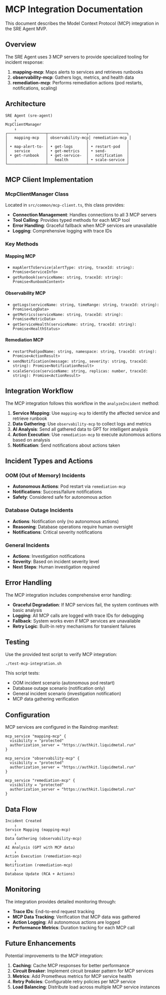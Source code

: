 # MCP Integration Documentation

This document describes the Model Context Protocol (MCP) integration in the SRE Agent MVP.

## Overview

The SRE Agent uses 3 MCP servers to provide specialized tooling for incident response:

1. **mapping-mcp**: Maps alerts to services and retrieves runbooks
2. **observability-mcp**: Gathers logs, metrics, and health data
3. **remediation-mcp**: Performs remediation actions (pod restarts, notifications, scaling)

## Architecture

```
SRE Agent (sre-agent)
    ↓
McpClientManager
    ↓
┌─────────────────┬─────────────────┬─────────────────┐
│   mapping-mcp   │ observability-mcp│ remediation-mcp │
│                 │                 │                 │
│ • map-alert-to- │ • get-logs      │ • restart-pod   │
│   service       │ • get-metrics   │ • send-         │
│ • get-runbook   │ • get-service-  │   notification  │
│                 │   health        │ • scale-service │
└─────────────────┴─────────────────┴─────────────────┘
```

## MCP Client Implementation

### McpClientManager Class

Located in `src/common/mcp-client.ts`, this class provides:

- **Connection Management**: Handles connections to all 3 MCP servers
- **Tool Calling**: Provides typed methods for each MCP tool
- **Error Handling**: Graceful fallback when MCP services are unavailable
- **Logging**: Comprehensive logging with trace IDs

### Key Methods

#### Mapping MCP
- `mapAlertToService(alertType: string, traceId: string): Promise<ServiceInfo>`
- `getRunbook(serviceName: string, traceId: string): Promise<RunbookContent>`

#### Observability MCP
- `getLogs(serviceName: string, timeRange: string, traceId: string): Promise<LogData>`
- `getMetrics(serviceName: string, traceId: string): Promise<MetricData>`
- `getServiceHealth(serviceName: string, traceId: string): Promise<HealthStatus>`

#### Remediation MCP
- `restartPod(podName: string, namespace: string, traceId: string): Promise<ActionResult>`
- `sendNotification(message: string, severity: string, traceId: string): Promise<NotificationResult>`
- `scaleService(serviceName: string, replicas: number, traceId: string): Promise<ActionResult>`

## Integration Workflow

The MCP integration follows this workflow in the `analyzeIncident` method:

1. **Service Mapping**: Use `mapping-mcp` to identify the affected service and retrieve runbook
2. **Data Gathering**: Use `observability-mcp` to collect logs and metrics
3. **AI Analysis**: Send all gathered data to GPT for intelligent analysis
4. **Action Execution**: Use `remediation-mcp` to execute autonomous actions based on analysis
5. **Notification**: Send notifications about actions taken

## Incident Types and Actions

### OOM (Out of Memory) Incidents
- **Autonomous Actions**: Pod restart via `remediation-mcp`
- **Notifications**: Success/failure notifications
- **Safety**: Considered safe for autonomous action

### Database Outage Incidents
- **Actions**: Notification only (no autonomous actions)
- **Reasoning**: Database operations require human oversight
- **Notifications**: Critical severity notifications

### General Incidents
- **Actions**: Investigation notifications
- **Severity**: Based on incident severity level
- **Next Steps**: Human investigation required

## Error Handling

The MCP integration includes comprehensive error handling:

- **Graceful Degradation**: If MCP services fail, the system continues with basic analysis
- **Logging**: All MCP calls are logged with trace IDs for debugging
- **Fallback**: System works even if MCP services are unavailable
- **Retry Logic**: Built-in retry mechanisms for transient failures

## Testing

Use the provided test script to verify MCP integration:

```bash
./test-mcp-integration.sh
```

This script tests:
- OOM incident scenario (autonomous pod restart)
- Database outage scenario (notification only)
- General incident scenario (investigation notification)
- MCP data gathering verification

## Configuration

MCP services are configured in the Raindrop manifest:

```hcl
mcp_service "mapping-mcp" {
  visibility = "protected"
  authorization_server = "https://authkit.liquidmetal.run"
}

mcp_service "observability-mcp" {
  visibility = "protected"
  authorization_server = "https://authkit.liquidmetal.run"
}

mcp_service "remediation-mcp" {
  visibility = "protected"
  authorization_server = "https://authkit.liquidmetal.run"
}
```

## Data Flow

```
Incident Created
    ↓
Service Mapping (mapping-mcp)
    ↓
Data Gathering (observability-mcp)
    ↓
AI Analysis (GPT with MCP data)
    ↓
Action Execution (remediation-mcp)
    ↓
Notification (remediation-mcp)
    ↓
Database Update (RCA + Actions)
```

## Monitoring

The integration provides detailed monitoring through:

- **Trace IDs**: End-to-end request tracking
- **MCP Data Tracking**: Verification that MCP data was gathered
- **Action Logging**: All autonomous actions are logged
- **Performance Metrics**: Duration tracking for each MCP call

## Future Enhancements

Potential improvements to the MCP integration:

1. **Caching**: Cache MCP responses for better performance
2. **Circuit Breaker**: Implement circuit breaker pattern for MCP services
3. **Metrics**: Add Prometheus metrics for MCP service health
4. **Retry Policies**: Configurable retry policies per MCP service
5. **Load Balancing**: Distribute load across multiple MCP service instances
